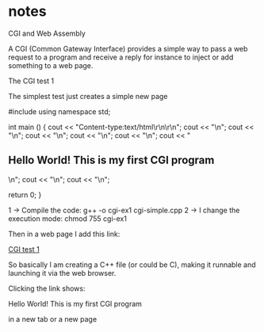 # notes
CGI and Web Assembly

A CGI (Common Gateway Interface) provides a simple way to pass a web request to a program and receive a reply for instance to inject or add something to a web page. 

The CGI test 1

The simplest test just creates a simple new page

#include <iostream>
using namespace std;

int main () {
   cout << "Content-type:text/html\r\n\r\n";
   cout << "<html>\n";
   cout << "<head>\n";
   cout << "<title>Hello World - First CGI Program</title>\n";
   cout << "</head>\n";
   cout << "<body>\n";
   cout << "<h2>Hello World! This is my first CGI program</h2>\n";
   cout << "</body>\n";
   cout << "</html>\n";
   
   return 0;
}

1 -> Compile the code: 
  g++ -o cgi-ex1 cgi-simple.cpp
2 -> I change the execution mode: 
  chmod 755 cgi-ex1
  
  Then in a web page I add this link:
  
  <a href = "cgi-ex1.cgi" target = "_blank">CGI test 1</a>
  
  So basically I am creating a C++ file (or could be C), making it runnable and launching it via the web browser.
  
  
  Clicking the link shows:
  
  Hello World! This is my first CGI program
  
  in a new tab or a new page
